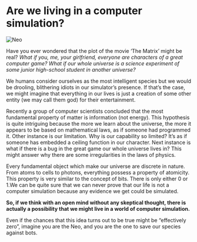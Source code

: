 # Are we living in a computer simulation?


![](/images/neo.jpeg "Neo")

Have you ever wondered that the plot of the movie ‘The Matrix’ might be real? *What if you, me, your girlfriend, everyone are characters of a great computer game? What if our whole universe is a science experiment of some junior high-school student in another universe?*

We humans consider ourselves as the most intelligent species but we would be drooling, blithering idiots in our simulator’s presence. If that’s the case, we might imagine that everything in our lives is just a creation of some other entity (we may call them god) for their entertainment. 

Recently a group of computer scientists concluded that the most fundamental property of matter is information (not energy). This hypothesis is quite intriguing because the more we learn about the universe, the more it appears to be based on mathematical laws, as if someone had programmed it. Other instance is our limitation. Why is our capability so limited? It’s as if someone has embedded a ceiling function in our character. Next instance is what if there is a bug in the great game our whole universe lives in? This might answer why there are some irregularities in the laws of physics.

Every fundamental object which make our universe are discrete in nature. From atoms to cells to photons, everything possess a property of atomicity. This property is very similar to the concept of bits. There is only either 0 or 1.We can be quite sure that we can never prove that our life is not a computer simulation because any evidence we get could be simulated.

**So, if we think with an open mind without any skeptical thought, there is actually a possibility that we might live in a world of computer simulation.**

Even if the chances that this idea turns out to be true might be “effectively zero”, imagine you are the Neo, and you are the one to save our species against bots.
